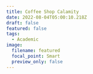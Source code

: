 ```yaml
---
title: Coffee Shop Calamity
date: 2022-08-04T05:00:10.218Z
draft: false
featured: false
tags:
  - Academic
image:
  filename: featured
  focal_point: Smart
  preview_only: false
---
```

